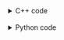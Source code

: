 <details><summary>C++ code</summary>

Runtime: `347 ms`, faster than `70.95%`.<br>
Memory Usage: `113.8 MB`, less than `46.74%`.<br>

![](https://github.com/archishmanghos/code-images/blob/master/Leetcode/523.png)

</details>

<br>

<details><summary>Python code</summary>

Runtime: `1105 ms`, faster than `85.45%`.<br>
Memory Usage: `33.2 MB`, less than `73.31%`.<br>

![](https://github.com/archishmanghos/code-images/blob/master/Leetcode/523-py.png)

</details>